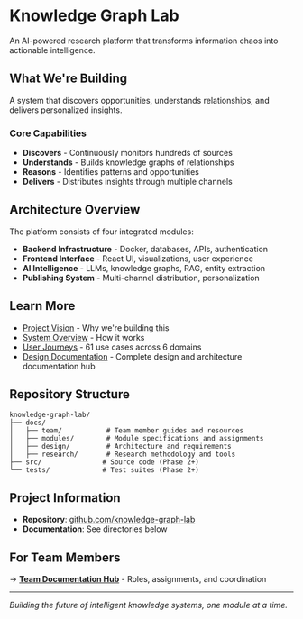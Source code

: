 # Knowledge Graph Lab

An AI-powered research platform that transforms information chaos into actionable intelligence.

## What We're Building

A system that discovers opportunities, understands relationships, and delivers personalized insights.

### Core Capabilities
- **Discovers** - Continuously monitors hundreds of sources
- **Understands** - Builds knowledge graphs of relationships  
- **Reasons** - Identifies patterns and opportunities
- **Delivers** - Distributes insights through multiple channels

## Architecture Overview

The platform consists of four integrated modules:
- **Backend Infrastructure** - Docker, databases, APIs, authentication
- **Frontend Interface** - React UI, visualizations, user experience
- **AI Intelligence** - LLMs, knowledge graphs, RAG, entity extraction
- **Publishing System** - Multi-channel distribution, personalization

## Learn More
- [Project Vision](docs/design/strategy/vision.md) - Why we're building this
- [System Overview](docs/design/system/overview.md) - How it works
- [User Journeys](docs/design/user-journeys/) - 61 use cases across 6 domains
- [Design Documentation](docs/design/index.md) - Complete design and architecture documentation hub

## Repository Structure

```
knowledge-graph-lab/
├── docs/
│   ├── team/           # Team member guides and resources
│   ├── modules/        # Module specifications and assignments
│   ├── design/         # Architecture and requirements
│   ├── research/       # Research methodology and tools
├── src/               # Source code (Phase 2+)
└── tests/             # Test suites (Phase 2+)
```

## Project Information

- **Repository**: [github.com/knowledge-graph-lab](https://github.com)
- **Documentation**: See directories below

## For Team Members

→ **[Team Documentation Hub](docs/team/)** - Roles, assignments, and coordination

---

*Building the future of intelligent knowledge systems, one module at a time.*

